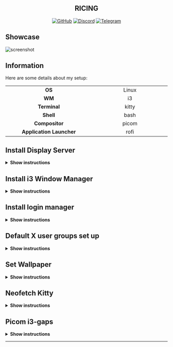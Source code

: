 
<h2 align="center">RICING</h2>

<div align="center">

[![GitHub](https://img.shields.io/github/issues/NvChad/NvChad.svg?style=flat-square&label=Github&color=d77982)](https://github.com/K-Koushik-Kumar/Wallpaper/)
[![Discord](https://img.shields.io/discord/869557815780470834?color=738adb&label=Discord&logo=discord&logoColor=white&style=flat-square)](https://discord.gg/Xm9UrGTW)
[![Telegram](https://img.shields.io/badge/Telegram-blue.svg?style=flat-square&logo=Telegram&logoColor=white)](https://t.me/koushikkodidala)

</div>

## Showcase

![screenshot](https://raw.githubusercontent.com/amitmerchant1990/electron-markdownify/master/app/img/markdownify.gif)

## Information
Here are some details about my setup:

<table>
  <tbody>
    <tr>
      <td align="center" valign="top" width="14.28%">
        <b>OS</b>
      </td>
      <td align="center" valign="top" width="14.28%">
        Linux
      </td>
    </tr>
        <tr>
      <td align="center" valign="top" width="14.28%">
        <b>WM</b>
      </td>
      <td align="center" valign="top" width="14.28%">
        i3
      </td>
    </tr>
      </tr>
        <tr>
      <td align="center" valign="top" width="14.28%">
        <b>Terminal</b>
      </td>
      <td align="center" valign="top" width="14.28%">
       kitty
      </td>
    </tr>
    </tr>
        <tr>
      <td align="center" valign="top" width="14.28%">
        <b>Shell</b>
      </td>
      <td align="center" valign="top" width="14.28%">
       bash
      </td>
    </tr>
    </tr>
          <tr>
      <td align="center" valign="top" width="14.28%">
        <b> Compositor</b>
      </td>
      <td align="center" valign="top" width="14.28%">
       picom
      </td>
    </tr>
    </tr>
          <tr>
      <td align="center" valign="top" width="14.28%">
        <b> Application Launcher</b>
      </td>
      <td align="center" valign="top" width="14.28%">
        rofi
      </td>
    </tr>
    </tr>
  </tbody>
</table>

## Install Display Server

<details><summary><b>Show instructions</b></summary>

```bash
sudo apt update
sudo apt install xorg xinit x11-xserver-utils
```

</details>

## Install i3 Window Manager

<details><summary><b>Show instructions</b></summary>

```bash
sudo apt install i3
# start GUI by editing xinitrc
nano ~/.xinitrc
exec i3
# now start i3 using
startx
```

>if you're using LightDM, you can completely skip exec i3 (or any WM) in your ~/.xinitrc.

</details>

## Install login manager

<details><summary><b>Show instructions</b></summary>
  
```bash
sudo apt install lightdm
sudo systemctl enable lightdm
```
Confirm the i3 session file exists:
```bash
ls /usr/share/xsessions/i3.desktop
```
```bash
[Desktop Entry]
Name=i3
Comment=Dynamic window manager
Exec=i3
Type=Application
```
>**if not then create**

>How LightDM Works:
>LightDM is a display manager — it provides a login screen (greeter).
>It doesn't use ~/.xinitrc or startx.
>Instead, it uses .desktop files in /usr/share/xsessions/ to launch desktop environments or window managers.

</details>

## Default X user groups set up

<details><summary><b>Show instructions</b></summary>

When you install a minimal OS like Ubuntu Server, it doesn’t automatically put your user into groups that give permission to use hardware devices like the graphics card, keyboard, and mouse under X11 or Wayland.
These groups are essential for running a graphical environment properly.

Check Your Groups
```bash
groups
#You should see something like:
yourusername : yourusername sudo
```
If video, input, etc. are missing, add them like this:
```bash
sudo usermod -aG video,input,audio,render yourusername
sudo reboot
```
</details>

## Set Wallpaper 

<details><summary><b>Show instructions</b></summary>
  
EDIT -> .config/i3/config :

```bash
# for wallpaper
exec_always --no-startup-id feh --bg-fill /home/anime.jpg
# FOR RESOLATION
xrandr 
xrandr --output Virtual1 --mode 1920x1080
```

> **Note**
> If you're using Linux Bash for Windows, [see this guide](https://www.howtogeek.com/261575/how-to-run-graphical-linux-desktop-applications-from-windows-10s-bash-shell/) or use `node` from the command prompt.

</details>

## Neofetch Kitty

<details><summary><b>Show instructions</b></summary>

 ```bash
sudo apt install neofetch
sudo apt install kitty
```

**make kitty default**

```bash
sudo update-alternartives --config x-terminal-emulator
```
</details>

## Picom i3-gaps

<details><summary><b>Show instructions</b></summary>

```bash
sudo apt install cmake libxext-dev libxcb-damage0-dev libxcb-xfixes0-dev libxcb-render0-dev libxcb-composite0-dev libxcb-image0-dev libxcb-present-dev libxcb-glx0-dev libpixman-1-dev libdbus-1-dev libconfig-dev libgl1-mesa-dev libpcre2-dev libevdev-dev uthash-dev libx11-xcb-dev

sudo apt install -y git meson ninja-build libxcb1-dev libxcb-keysyms1-dev libpango1.0-dev libxcb-util0-dev libxcb-icccm4-dev libyajl-dev libev-dev libxcb-xkb-dev libxcb-cursor-dev libxkbcommon-dev libxkbcommon-x11-dev libstartup-notification0-dev libxcb-xinerama0-dev libxcb-randr0-dev libxcb-shape0-dev libxcb-xrm-dev libxcb-render-util0-dev libxcb-ewmh-dev

sudo apt install m4 xcb-proto xutils-dev libxcb-util0-dev libpcre3-dev

sudo apt install autoconf automake libtool pkg-config m4 libxcb1-dev libxcb-util0-dev xcb-proto xutils-dev
# Dependency
git clone https://github.com/Airblader/xcb-util-xrm.git 
cd xcb-util-xrm 
./autogen.sh --prefix=/usr 
make 
sudo make install
# For picom
git clone --recursive https://github.com/ibhagwan/picom.git 
cd picom
meson setup --buildtype=release build 
ninja -C build 
sudo ninja -C build install
# For i3 gaps
git clone https://www.github.com/Airblader/i3 i3-gaps 
cd i3-gaps 
meson build 
ninja -C build 
sudo ninja -C build install
```

</details>

---


